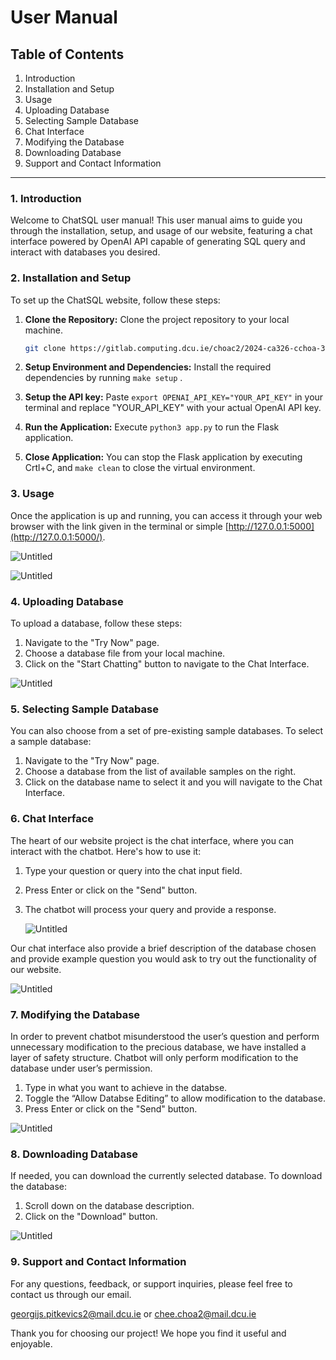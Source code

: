 # User Manual

## Table of Contents

1. Introduction
2. Installation and Setup
3. Usage
4. Uploading Database
5. Selecting Sample Database
6. Chat Interface
7. Modifying the Database
8. Downloading Database
9. Support and Contact Information

---

### 1. Introduction

Welcome to ChatSQL user manual! This user manual aims to guide you through the installation, setup, and usage of our website, featuring a chat interface powered by OpenAI API capable of generating SQL query and interact with databases you desired.

### 2. Installation and Setup

To set up the ChatSQL website, follow these steps:

1. **Clone the Repository:** Clone the project repository to your local machine.
    
    ```bash
    git clone https://gitlab.computing.dcu.ie/choac2/2024-ca326-cchoa-3yp.git
    ```
    
2. **Setup Environment and Dependencies:** Install the required dependencies by running `make setup` .
3. **Setup the API key:** Paste `export OPENAI_API_KEY="YOUR_API_KEY"` in your terminal and replace "YOUR_API_KEY" with your actual OpenAI API key.
4. **Run the Application:** Execute `python3 app.py` to run the Flask application.
5. **Close Application:** You can stop the Flask application by executing Crtl+C, and `make clean` to close the virtual environment.

### 3. Usage

Once the application is up and running, you can access it through your web browser with the link given in the terminal or simple [http://127.0.0.1:5000](http://127.0.0.1:5000/).

![Untitled](User%20Manual%203ba4d4c131bd4ac9b6e3f27255626824/Untitled.png)

![Untitled](User%20Manual%203ba4d4c131bd4ac9b6e3f27255626824/Untitled%201.png)

### 4. Uploading Database

To upload a database, follow these steps:

1. Navigate to the "Try Now" page.
2. Choose a database file from your local machine.
3. Click on the "Start Chatting" button to navigate to the Chat Interface.

![Untitled](User%20Manual%203ba4d4c131bd4ac9b6e3f27255626824/Untitled%202.png)

### 5. Selecting Sample Database

You can also choose from a set of pre-existing sample databases. To select a sample database:

1. Navigate to the "Try Now" page.
2. Choose a database from the list of available samples on the right.
3. Click on the database name to select it and you will navigate to the Chat Interface.

### 6. Chat Interface

The heart of our website project is the chat interface, where you can interact with the chatbot. Here's how to use it:

1. Type your question or query into the chat input field.
2. Press Enter or click on the "Send" button.
3. The chatbot will process your query and provide a response.
    
    ![Untitled](User%20Manual%203ba4d4c131bd4ac9b6e3f27255626824/Untitled%203.png)
    

Our chat interface also provide a brief description of the database chosen and provide example question you would ask to try out the functionality of our website.

![Untitled](User%20Manual%203ba4d4c131bd4ac9b6e3f27255626824/Untitled%204.png)

### 7. Modifying the Database

In order to prevent chatbot misunderstood the user’s question and perform unnecessary modification to the precious database, we have installed a layer of safety structure. Chatbot will only perform modification to the database under user’s permission.

1. Type in what you want to achieve in the databse.
2. Toggle the “Allow Databse Editing” to allow modification to the database.
3. Press Enter or click on the "Send" button.

![Untitled](User%20Manual%203ba4d4c131bd4ac9b6e3f27255626824/Untitled%205.png)

### 8. Downloading Database

If needed, you can download the currently selected database. To download the database:

1. Scroll down on the database description.
2. Click on the "Download" button.

![Untitled](User%20Manual%203ba4d4c131bd4ac9b6e3f27255626824/Untitled%206.png)

### 9. Support and Contact Information

For any questions, feedback, or support inquiries, please feel free to contact us through our email.

[georgijs.pitkevics2@mail.dcu.ie](mailto:georgijs.pitkevics2@mail.dcu.ie) or [chee.choa2@mail.dcu.ie](mailto:georgijs.pitkevics2@mail.dcu.ie)

Thank you for choosing our project! We hope you find it useful and enjoyable.